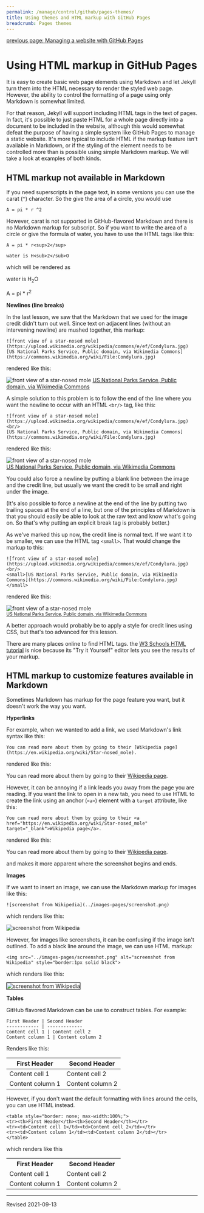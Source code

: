 ```yaml
---
permalink: /manage/control/github/pages-themes/
title: Using themes and HTML markup with GitHub Pages
breadcrumb: Pages themes
---
```


[previous page: Managing a website with GitHub Pages](../pages/)

# Using HTML markup in GitHub Pages

It is easy to create basic web page elements using Markdown and let Jekyll turn them into the HTML necessary to render the styled web page. However, the ability to control the formatting of a page using only Markdown is somewhat limited.

For that reason, Jekyll will support including HTML tags in the text of pages. In fact, it's possible to just paste HTML for a whole page directly into a document to be included in the website, although this would somewhat defeat the purpose of having a simple system like GitHub Pages to manage a static website. It's more typical to include HTML if the markup feature isn't available in Markdown, or if the styling of the element needs to be controlled more than is possible using simple Markdown markup. We will take a look at examples of both kinds.

## HTML markup not available in Markdown

If you need superscripts in the page text, in some versions you can use the carat (`^`) character. So the give the area of a circle, you would use

```
A = pi * r ^2
```

However, carat is not supported in GitHub-flavored Markdown and there is no Markdown markup for subscript. So if you want to write the area of a circle or give the formula of water, you have to use the HTML tags like this:

```
A = pi * r<sup>2</sup>

water is H<sub>2</sub>O
```

which will be rendered as 

water is H<sub>2</sub>O 

A = pi * r<sup>2</sup> 

**Newlines (line breaks)**

In the last lesson, we saw that the Markdown that we used for the image credit didn't turn out well. Since text on adjacent lines (without an intervening newline) are mushed together, this markup:

```
![front view of a star-nosed mole](https://upload.wikimedia.org/wikipedia/commons/e/ef/Condylura.jpg)
[US National Parks Service, Public domain, via Wikimedia Commons](https://commons.wikimedia.org/wiki/File:Condylura.jpg)
```

rendered like this:

![front view of a star-nosed mole](https://upload.wikimedia.org/wikipedia/commons/e/ef/Condylura.jpg)
[US National Parks Service, Public domain, via Wikimedia Commons](https://commons.wikimedia.org/wiki/File:Condylura.jpg)

A simple solution to this problem is to follow the end of the line where you want the newline to occur with an HTML `<br/>` tag, like this:

```
![front view of a star-nosed mole](https://upload.wikimedia.org/wikipedia/commons/e/ef/Condylura.jpg)<br/>
[US National Parks Service, Public domain, via Wikimedia Commons](https://commons.wikimedia.org/wiki/File:Condylura.jpg)
```

rendered like this:

![front view of a star-nosed mole](https://upload.wikimedia.org/wikipedia/commons/e/ef/Condylura.jpg)<br/>
[US National Parks Service, Public domain, via Wikimedia Commons](https://commons.wikimedia.org/wiki/File:Condylura.jpg)

You could also force a newline by putting a blank line between the image and the credit line, but usually we want the credit to be small and right under the image.

(It's also possible to force a newline at the end of the line by putting two trailing spaces at the end of a line, but one of the principles of Markdown is that you should easily be able to look at the raw text and know what's going on. So that's why putting an explicit break tag is probably better.)

As we've marked this up now, the credit line is normal text. If we want it to be smaller, we can use the HTML tag `<small>`. That would change the markup to this:

```
![front view of a star-nosed mole](https://upload.wikimedia.org/wikipedia/commons/e/ef/Condylura.jpg)<br/>
<small>[US National Parks Service, Public domain, via Wikimedia Commons](https://commons.wikimedia.org/wiki/File:Condylura.jpg)</small>
```

rendered like this:

![front view of a star-nosed mole](https://upload.wikimedia.org/wikipedia/commons/e/ef/Condylura.jpg)<br/>
<small>[US National Parks Service, Public domain, via Wikimedia Commons](https://commons.wikimedia.org/wiki/File:Condylura.jpg)</small>

A better approach would probably be to apply a style for credit lines using CSS, but that's too advanced for this lesson.

There are many places online to find HTML tags. the [W3 Schools HTML tutorial](https://www.w3schools.com/html/) is nice because its "Try it Yourself" editor lets you see the results of your markup.

## HTML markup to customize features available in Markdown

Sometimes Markdown has markup for the page feature you want, but it doesn't work the way you want. 

**Hyperlinks**

For example, when we wanted to add a link, we used Markdown's link syntax like this:

```
You can read more about them by going to their [Wikipedia page](https://en.wikipedia.org/wiki/Star-nosed_mole).
```

rendered like this:

You can read more about them by going to their [Wikipedia page](https://en.wikipedia.org/wiki/Star-nosed_mole).

However, it can be annoying if a link leads you away from the page you are reading. If you want the link to open in a new tab, you need to use HTML to create the link using an anchor (`<a>`) element with a `target` attribute, like this:

```
You can read more about them by going to their <a href="https://en.wikipedia.org/wiki/Star-nosed_mole" target="_blank">Wikipedia page</a>.
```

rendered like this:

You can read more about them by going to their <a href="https://en.wikipedia.org/wiki/Star-nosed_mole" target="_blank">Wikipedia page</a>.

and makes it more apparent where the screenshot begins and ends.

**Images**

If we want to insert an image, we can use the Markdown markup for images like this:

```
![screenshot from Wikipedia](../images-pages/screenshot.png)
```

which renders like this:

![screenshot from Wikipedia](../images-pages/screenshot.png)

However, for images like screenshots, it can be confusing if the image isn't outlined. To add a black line around the image, we can use HTML markup:

```
<img src="../images-pages/screenshot.png" alt="screenshot from Wikipedia" style="border:1px solid black">
```

which renders like this:

<img src="../images-pages/screenshot.png" alt="screenshot from Wikipedia" style="border:1px solid black">

**Tables**

GitHub flavored Markdown can be use to construct tables. For example: 

```
First Header | Second Header
------------ | -------------
Content cell 1 | Content cell 2
Content column 1 | Content column 2
```

Renders like this:

First Header | Second Header
------------ | -------------
Content cell 1 | Content cell 2
Content column 1 | Content column 2

However, if you don't want the default formatting with lines around the cells, you can use HTML instead.

```
<table style="border: none; max-width:100%;">
<tr><th>First Header</th><th>Second Header</th></tr>
<tr><td>Content cell 1</td><td>Content cell 2</td></tr>
<tr><td>Content column 1</td><td>Content column 2</td></tr>
</table>
```

which renders like this

<table style="border: none; max-width:100%;">
<tr><th>First Header</th><th>Second Header</th></tr>
<tr><td>Content cell 1</td><td>Content cell 2</td></tr>
<tr><td>Content column 1</td><td>Content column 2</td></tr>
</table>



----
Revised 2021-09-13
